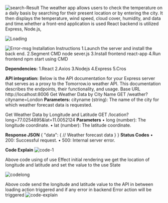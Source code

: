 ![search-Result](https://github.com/kathirvel-debug/WeatherApp/assets/68596240/c4c558bb-d177-4f6a-b494-7aa5dbc091ca)
The weather app allows users to check the temperature on a daily basis by searching for their present location or by entering the city. It then displays the temperature, wind speed, cloud cover, humidity, and data and time.whether a front-end application is used React backend is utilized Express, Node.js,

![Loading](https://github.com/kathirvel-debug/WeatherApp/assets/68596240/88d62284-47a1-42c5-85b8-9621c57b60e3)

![Error-msg](https://github.com/kathirvel-debug/WeatherApp/assets/68596240/91dc6790-b72e-462d-b3a8-85cae15ca0ab)
Installation Instructions
1.Launch the server and install the back end.
2.Segment CMD node sever.js
3.Install frontend react-app
4.Run frontend npm start using CMD

**Dependencies:**
1.React
2.Axios
3.Nodejs
4.Express
5.Cros

**API integration:**
Below is the API documentation for your Express server that serves as a proxy to the Tomorrow.io weather API. This documentation describes the endpoints, their functionality, and usage.
Base URL
http://localhost:8006
Get Weather Data by City Name
GET /weather?cityname=London
**Parameters:**
cityname (string): The name of the city for which weather forecast data is requested.

Get Weather Data by Longitude and Latitude
GET /location?long=77.0254895&lat=11.0052124
**Parameters**
•	long (number): The longitude coordinate.
•	lat (number): The latitude coordinate.


**Response JSON**
{
  "data": {
    // Weather forecast data
  }
}
**Status Codes**
•	200: Successful request.
•	500: Internal server error.




**Code Explain**
![code-1](https://github.com/kathirvel-debug/WeatherApp/assets/68596240/ad8a830d-ba73-4ddd-b134-a17ac2f9d095)

Above code using of use Effect initial rendering we get the location of longitude and latitude and set the value to the use State

![codelong](https://github.com/kathirvel-debug/WeatherApp/assets/68596240/dcfb9cda-17d7-4075-aa96-de7124f0affc)

Above code send the longitude and latitude value to the API in between loading action triggered and if any error in backend Error action will be triggered
![code-explain](https://github.com/kathirvel-debug/WeatherApp/assets/68596240/4b947c1b-4cbc-44bf-bed3-050de58ccc49)



